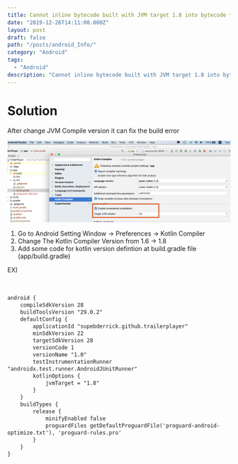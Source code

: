 ```yaml
---
title: Cannot inline bytecode built with JVM target 1.8 into bytecode that is being built with JVM target 1.6. Please specify proper '-jvm-target' option against soultion
date: "2019-12-26T14:11:00.000Z"
layout: post
draft: false
path: "/posts/android_Info/"
category: "Android"
tags:
  - "Android"
description: "Cannot inline bytecode built with JVM target 1.8 into bytecode that is being built with JVM target 1.6. Please specify proper '-jvm-target' option against soultion"
---
```


# Solution 

After change JVM Compile version it can fix the build error 

   <img src="https://github.com/superbderrick/Blog/blob/master/src/pages/articles/2019-12-31---%22Cannot%20inline%20bytecode%20built%20with%20JVM%20target%201.8%20into%20bytecode%20that%20is%20being%20built%20with%20JVM%20target%201.6.%20Please%20specify%20proper%20'-jvm-target'%20option%22%20Error%20against%20soultion%20/1.png?raw=true">


1. Go to Android Setting Window -> Preferences -> Kotlin Compiler 
2. Change The Kotlin Compiler Version from 1.6 -> 1.8
3. Add some code for kotlin version defintion at build.gradle file 
    (app/build.gradle)


EX) 

<pre><code>

android {
    compileSdkVersion 28
    buildToolsVersion "29.0.2"
    defaultConfig {
        applicationId "supebderrick.github.trailerplayer"
        minSdkVersion 22
        targetSdkVersion 28
        versionCode 1
        versionName "1.0"
        testInstrumentationRunner "androidx.test.runner.AndroidJUnitRunner"
        kotlinOptions {
            jvmTarget = "1.8"
        }
    }
    buildTypes {
        release {
            minifyEnabled false
            proguardFiles getDefaultProguardFile('proguard-android-optimize.txt'), 'proguard-rules.pro'
        }
    }
}

</code></pre>

